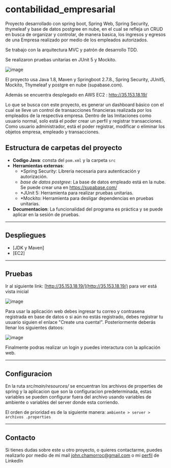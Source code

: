 # contabilidad_empresarial

Proyecto desarrollado con spring boot, Spring Web, Spring Security, thymeleaf y base de datos postgree en nube, en el cual se refleja un CRUD en busca de organizar y controlar, de manera basica, los ingresos y egresos de una Empresa realizado por medio de los empleados autorizados.

Se trabajo con la arquitectura MVC y patrón de desarrollo TDD.

Se realizaron pruebas unitarias en JUnit 5 y Mockito.

![image](https://user-images.githubusercontent.com/71468355/217278761-24436226-de5d-4bb6-9275-1cea82a8fa3a.png)

El proyecto usa Java 1.8, Maven y Springboot 2.7.8., Spring Security, JUnit5, Mockito, Thymeleaf y postgre en nube (supabase.com).

Además se encuentra desplegado en AWS EC2 : http://35.153.18.19/

Lo que se busca con este proyecto, es generar un dashboard básico con el cual se lleve un control de transacciones financieras realizada por
los empleados de la respectiva empresa. Dentro de las lmitaciones como usuario normal, solo está el poder crear un perfil y registrar transacciones.
Como usuario administrador, está el poder registrar, modificar o eliminar los objetos empresa, empleado y transacciones.

## Estructura de carpetas del proyecto

* **Codigo Java**: consta del `pom.xml` y la carpeta `src`
* **Herramientas externas**: 
    * *Spring Security: Libreria necesaria para autenticación y autorización.
    * *base de datos postgree*: La base de datos empleado está en la nube. Se puede crear una en https://supabase.com/  
    * *JUnit 5: Herramienta para realizar pruebas unitarias.
    * *Mockito: Herramienta para desligar dependencias en pruebas unitarias.
* **Documentacion**: La funcionalidad del programa es práctica y se puede aplicar en la sesión de pruebas.

---

## Despliegues

* [JDK y Maven]
* [EC2]

---

## Pruebas

Ir al siguiente link: [http://35.153.18.19/](http://35.153.18.19/) para ver está vista inicial

![image](https://user-images.githubusercontent.com/71468355/219412819-6746f050-21be-41e7-b855-b7ad61c9ab3b.png)

Para usar la aplicación web debes ingresar tu correo y contrasena registrada en base de datos
o si aún no estás registrado, debes registrar tu usuario siguien el enlace "Create una cuenta!".
Posteriormente deberás llenar los siguientes datoos:

![image](https://user-images.githubusercontent.com/71468355/219413365-2538d0eb-8ff5-431a-9201-f7c829ba3485.png)

Finalmente podras realizar un login y puedes interactura con la aplicación web.

---

## Configuracion

En la ruta *src/main/resources/* se encuentran los archivos de properties de spring y la aplicacion que son la configuracion predeterminada, estas variables se pueden configurar fuera del archivo usando variables de ambiente o variables del server donde esta corriendo.

El orden de prioridad es de la siguiente manera: 
`ambiente > server > archivos .properties`


---

## Contacto

Si tienes dudas sobre este u otro proyecto, o quieres contactarme, puedes realizarlo por medio de
mi mail john.chamorroc@gmail.com o mi [perfil](https://www.linkedin.com/in/john-edisson-chamorro-coral-76ab74228/) de LinkedIn
